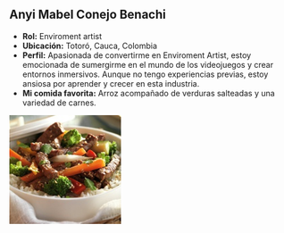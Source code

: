 ## Anyi Mabel Conejo Benachi 
- **Rol:** Enviroment artist
- **Ubicación:** Totoró, Cauca, Colombia  
- **Perfil:** Apasionada de convertirme en Enviroment Artist, estoy emocionada de sumergirme en el mundo de los videojuegos y crear entornos inmersivos. Aunque no tengo experiencias previas, estoy ansiosa por aprender y crecer en esta industria.  
- **Mi comida favorita:** Arroz acompañado de verduras salteadas y una variedad de carnes.

 ![Comida favorita](https://github.com/JuanDavidLopez098/-PV-Gatos-Negros/blob/Anyi-Mabel-Conejo-Benachi/Anyi/tiras-de-ternera-con-arroz-y-verduras_404bae89_800x800.jpg?raw=true)

